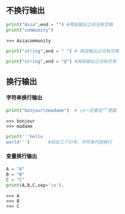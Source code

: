 ## 不换行输出
```python
print("Asia",end = "") #两段输出之间没有空格
print("community")
``` 
```
>>> Asiacommunity
```
```python
print("string",end = " ") # 两段输出之间有空格
```   
```python
print("string",end = "@") #两段输出之间有符号
```   

## 换行输出
#### 字符串换行输出
```python
print("bonjour\nmadame")  # \n一定要在“”里面
```
```
>>> bonjour
>>> madame
```

```python
print('''hello
world''')       #前后三个引号，字符串内部换行 
```
#### 变量换行输出
```python
A = "A"
B = "B"
C = "C"
print(A,B,C,sep='\n'). 
```
```
>>> A
>>> B
>>> C
```
